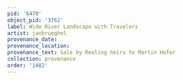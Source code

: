 ```yaml
---
pid: '6470'
object_pid: '3762'
label: Wide River Landscape with Travelers
artist: janbrueghel
provenance_date:
provenance_location:
provenance_text: Sale by Reuling heirs to Martin Hofer
collection: provenance
order: '1482'
---
```

